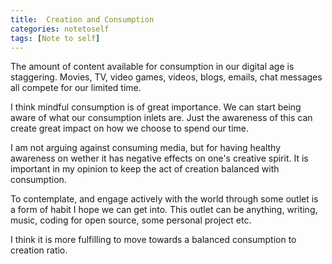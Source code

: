```yaml
---
title:  Creation and Consumption
categories: notetoself
tags: [Note to self]
---
```


The amount of content available for consumption in our digital age is staggering.
Movies, TV, video games, videos, blogs, emails, chat messages all compete for our
limited time.

I think mindful consumption is of great importance. We can start being aware
of what our consumption inlets are. Just the awareness of this can create great impact
on how we choose to spend our time.

I am not arguing against consuming media, but for having healthy awareness on wether
it has negative effects on one's creative spirit. It is important in my opinion
to keep the act of creation balanced with consumption.

To contemplate, and engage actively with the world through some outlet is a form
of habit I hope we can get into. This outlet can be anything, writing, music,
 coding for open source, some personal project etc.

I think it is more fulfilling to move towards a balanced consumption to creation
ratio.
